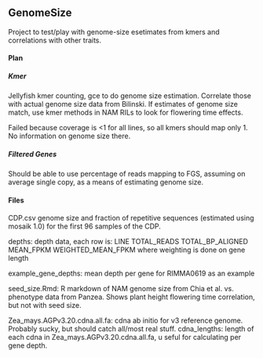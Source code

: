 ## GenomeSize

Project to test/play with genome-size esetimates from kmers and correlations with other traits.

#### Plan 

##### Kmer

Jellyfish kmer counting, gce to do genome size estimation. 
Correlate those with actual genome size data from Bilinski. 
If estimates of genome size match, use kmer methods in NAM RILs to look for flowering time effects.

Failed because coverage is <1 for all lines, so all kmers should map only 1. No information on genome size there.

##### Filtered Genes

Should be able to use percentage of reads mapping to FGS, assuming on average single copy, as a means of estimating genome size.

#### Files

CDP.csv genome size and fraction of repetitive sequences (estimated using mosaik 1.0) for the first 96 samples of the CDP.

depths: depth data, each row is: LINE TOTAL_READS TOTAL_BP_ALIGNED MEAN_FPKM WEIGHTED_MEAN_FPKM where weighting is done on gene length

example_gene_depths: mean depth per gene for RIMMA0619 as an example

seed_size.Rmd: R markdown of NAM genome size from Chia et al. vs. phenotype data from Panzea. 
Shows plant height flowering time correlation, but not with seed size.

Zea_mays.AGPv3.20.cdna.all.fa: cdna ab initio for v3 reference genome. Probably sucky, but should catch all/most real stuff.
cdna_lengths: length of each cdna in Zea_mays.AGPv3.20.cdna.all.fa, u seful for calculating per gene depth.
